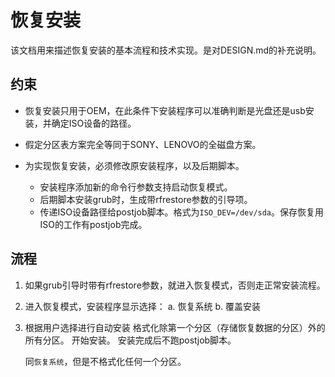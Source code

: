 # 恢复安装
该文档用来描述恢复安装的基本流程和技术实现。是对DESIGN.md的补充说明。

## 约束
+ 恢复安装只用于OEM，在此条件下安装程序可以准确判断是光盘还是usb安装，并确定ISO设备的路径。
+ 假定分区表方案完全等同于SONY、LENOVO的全磁盘方案。
+ 为实现恢复安装，必须修改原安装程序，以及后期脚本。
    
    - 安装程序添加新的命令行参数支持启动恢复模式。
    - 后期脚本安装grub时，生成带rfrestore参数的引导项。
    - 传递ISO设备路径给postjob脚本。格式为`ISO_DEV=/dev/sda`。保存恢复用ISO的工作有postjob完成。

## 流程
1. 如果grub引导时带有rfrestore参数，就进入恢复模式，否则走正常安装流程。
2. 进入恢复模式，安装程序显示选择：
    a. 恢复系统
    b. 覆盖安装
3. 根据用户选择进行自动安装
    格式化除第一个分区（存储恢复数据的分区）外的所有分区。
    开始安装。
    安装完成后不跑postjob脚本。

    同`恢复系统`，但是不格式化任何一个分区。
